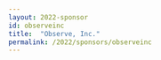 ```yaml
---
layout: 2022-sponsor
id: observeinc
title:  "Observe, Inc."
permalink: /2022/sponsors/observeinc
---
```

